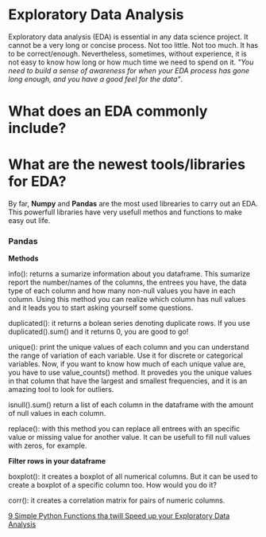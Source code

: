 
# Exploratory Data Analysis

Exploratory data analysis (EDA) is essential in any data science project. It cannot be a very long or concise process. Not too little. Not too much. It has to be correct/enough. Nevertheless, sometimes, without experience, it is not easy to know how long or how much time we need to spend on it. *"You need to build a sense of awareness for when your EDA process has gone long enough, and you have a good feel for the data"*.

# What does an EDA commonly include?



# What are the newest tools/libraries for EDA?

By far, **Numpy** and **Pandas** are the most used librearies to carry out an EDA. This powerfull libraries have very usefull methos and functions to make easy out life. 

### Pandas

**Methods**
  
  info(): returns a sumarize information about you dataframe. This sumarize report the number/names of the columns, the entrees you have, the data type of each column and how many non-null values you have in each column. Using this method you can realize which column has null values and it leads you to start asking yourself some questions.
  
  duplicated(): it returns a bolean series denoting duplicate rows. If you use duplicated().sum() and it returns 0, you are good to go!
  
  unique(): print the unique values of each column and you can understand the range of variation of each variable. Use it for discrete or categorical variables. Now, if you want to know how much of each unique value are, you have to use value_counts() method. It provedes you the unique values in that column that have the largest and smallest frequencies, and it is an amazing tool to look for outliers. 
  
  isnull().sum() return a list of each column in the dataframe with the amount of null values in each column. 
  
  replace(): with this method you can replace all entrees with an specific value or missing value for another value. It can be usefull to fill null values with zeros, for example. 
  
  **Filter rows in your dataframe**
  
  boxplot(): it creates a boxplot of all numerical columns. But it can be used to create a boxplot of a specific column too. How would you do it?
  
  corr(): it creates a correlation matrix for pairs of numeric columns. 
  
  [9 Simple Python Functions tha twill Speed up your Exploratory Data Analysis](https://medium.com/trymito/9-simple-python-functions-that-will-speed-up-your-exploratory-data-analysis-efaa6de9f8bb)
  
  
  
  
  
  
  
  
  
  
